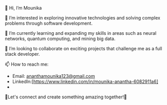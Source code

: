 👋 Hi, I’m Mounika

👀 I’m interested in exploring innovative technologies and solving complex problems through software development.

🌱 I’m currently learning and expanding my skills in areas such as neural networks, quantum computing, and mining big data.

💞️ I’m looking to collaborate on exciting projects that challenge me as a full stack developer.

📫 How to reach me: 
- Email: ananthamounika123@gmail.com
- LinkedIn:[https://www.linkedin.com/in/mounika-anantha-6082911a6]
- 
🤝Let's connect and create something amazing together!🌟

